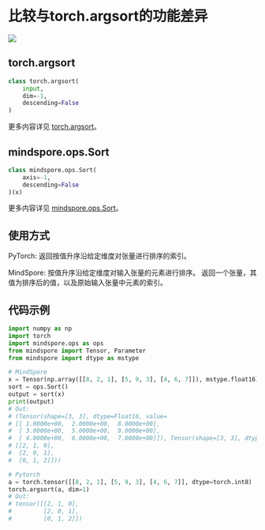 # 比较与torch.argsort的功能差异

<a href="https://gitee.com/mindspore/docs/blob/master/docs/mindspore/source_zh_cn/note/api_mapping/pytorch_diff/Sort.md" target="_blank"><img src="https://mindspore-website.obs.cn-north-4.myhuaweicloud.com/website-images/master/resource/_static/logo_source.png"></a>

## torch.argsort

```python
class torch.argsort(
    input,
    dim=-1,
    descending=False
)
```

更多内容详见 [torch.argsort](https://pytorch.org/docs/1.5.0/torch.html#torch.argsort)。

## mindspore.ops.Sort

```python
class mindspore.ops.Sort(
    axis=-1,
    descending=False
)(x)
```

更多内容详见 [mindspore.ops.Sort](https://mindspore.cn/docs/api/zh-CN/master/api_python/ops/mindspore.ops.Sort.html#mindspore.ops.Sort)。

## 使用方式

PyTorch: 返回按值升序沿给定维度对张量进行排序的索引。

MindSpore: 按值升序沿给定维度对输入张量的元素进行排序。 返回一个张量，其值为排序后的值，以及原始输入张量中元素的索引。

## 代码示例

```python
import numpy as np
import torch
import mindspore.ops as ops
from mindspore import Tensor, Parameter
from mindspore import dtype as mstype

# MindSpore
x = Tensor(np.array([[8, 2, 1], [5, 9, 3], [4, 6, 7]]), mstype.float16)
sort = ops.Sort()
output = sort(x)
print(output)
# Out:
# (Tensor(shape=[3, 3], dtype=Float16, value=
# [[ 1.0000e+00,  2.0000e+00,  8.0000e+00],
#  [ 3.0000e+00,  5.0000e+00,  9.0000e+00],
#  [ 4.0000e+00,  6.0000e+00,  7.0000e+00]]), Tensor(shape=[3, 3], dtype=Int32, value=
# [[2, 1, 0],
#  [2, 0, 1],
#  [0, 1, 2]]))

# Pytorch
a = torch.tensor([[8, 2, 1], [5, 9, 3], [4, 6, 7]], dtype=torch.int8)
torch.argsort(a, dim=1)
# Out:
# tensor([[2, 1, 0],
#         [2, 0, 1],
#         [0, 1, 2]])
```
